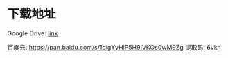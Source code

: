 # 下载地址

Google Drive: [link](https://drive.google.com/drive/folders/1GdWVt4bTqnlVpM9TnzpY6fNAH_EpcXaw?usp=sharing)

百度云: https://pan.baidu.com/s/1digYyHlP5H9IVKOs0wM9Zg 提取码: 6vkn
